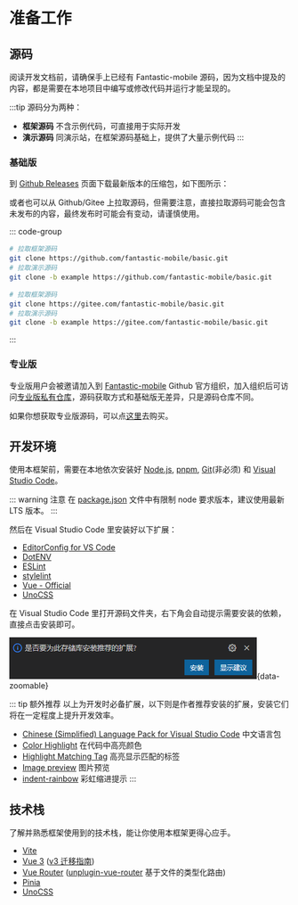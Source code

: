 # 准备工作

## 源码

阅读开发文档前，请确保手上已经有 Fantastic-mobile 源码，因为文档中提及的内容，都是需要在本地项目中编写或修改代码并运行才能呈现的。

:::tip 源码分为两种：
- **框架源码** 不含示例代码，可直接用于实际开发
- **演示源码** 同演示站，在框架源码基础上，提供了大量示例代码
:::

### 基础版

到 [Github Releases](https://github.com/fantastic-mobile/basic/releases) 页面下载最新版本的压缩包，如下图所示：

<!-- ![](/download.png){data-zoomable} -->

或者也可以从 Github/Gitee 上拉取源码，但需要注意，直接拉取源码可能会包含未发布的内容，最终发布时可能会有变动，请谨慎使用。

::: code-group

```sh [从 Github 拉取]
# 拉取框架源码
git clone https://github.com/fantastic-mobile/basic.git
# 拉取演示源码
git clone -b example https://github.com/fantastic-mobile/basic.git
```

```sh [从 Gitee 拉取]
# 拉取框架源码
git clone https://gitee.com/fantastic-mobile/basic.git
# 拉取演示源码
git clone -b example https://gitee.com/fantastic-mobile/basic.git
```

:::

### 专业版

专业版用户会被邀请加入到 [Fantastic-mobile](https://github.com/fantastic-mobile) Github 官方组织，加入组织后可访问[专业版私有仓库](https://github.com/fantastic-mobile/pro)，源码获取方式和基础版无差异，只是源码仓库不同。

如果你想获取专业版源码，可以点[这里](../buy)去购买。

## 开发环境

使用本框架前，需要在本地依次安装好 [Node.js](https://nodejs.org/), [pnpm](https://pnpm.io/zh/), [Git](https://git-scm.com/)(非必须) 和 [Visual Studio Code](https://code.visualstudio.com/)。

::: warning 注意
在 [package.json](https://github.com/fantastic-mobile/basic/blob/main/package.json#L4-L6) 文件中有限制 node 要求版本，建议使用最新 LTS 版本。
:::

然后在 Visual Studio Code 里安装好以下扩展：

- [EditorConfig for VS Code](https://marketplace.visualstudio.com/items?itemName=EditorConfig.EditorConfig)
- [DotENV](https://marketplace.visualstudio.com/items?itemName=mikestead.dotenv)
- [ESLint](https://marketplace.visualstudio.com/items?itemName=dbaeumer.vscode-eslint)
- [stylelint](https://marketplace.visualstudio.com/items?itemName=stylelint.vscode-stylelint)
- [Vue - Official](https://marketplace.visualstudio.com/items?itemName=Vue.volar)
- [UnoCSS](https://marketplace.visualstudio.com/items?itemName=antfu.unocss)

在 Visual Studio Code 里打开源码文件夹，右下角会自动提示需要安装的依赖，直接点击安装即可。

![](/vscode.png){data-zoomable}

::: tip 额外推荐
以上为开发时必备扩展，以下则是作者推荐安装的扩展，安装它们将在一定程度上提升开发效率。

- [Chinese (Simplified) Language Pack for Visual Studio Code](https://marketplace.visualstudio.com/items?itemName=MS-CEINTL.vscode-language-pack-zh-hans) 中文语言包
- [Color Highlight](https://marketplace.visualstudio.com/items?itemName=naumovs.color-highlight) 在代码中高亮颜色
- [Highlight Matching Tag](https://marketplace.visualstudio.com/items?itemName=vincaslt.highlight-matching-tag) 高亮显示匹配的标签
- [Image preview](https://marketplace.visualstudio.com/items?itemName=kisstkondoros.vscode-gutter-preview) 图片预览
- [indent-rainbow](https://marketplace.visualstudio.com/items?itemName=oderwat.indent-rainbow) 彩虹缩进提示
:::

## 技术栈

了解并熟悉框架使用到的技术栈，能让你使用本框架更得心应手。

- [Vite](https://cn.vitejs.dev/)
- [Vue 3](https://cn.vuejs.org/) ([v3 迁移指南](https://v3-migration.vuejs.org/))
- [Vue Router](https://router.vuejs.org/zh/) ([unplugin-vue-router](https://github.com/posva/unplugin-vue-router) 基于文件的类型化路由)
- [Pinia](https://pinia.vuejs.org/zh/)
- [UnoCSS](https://unocss.dev/)
